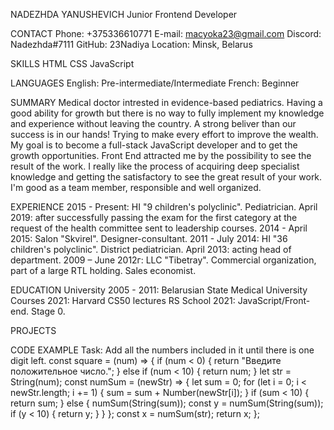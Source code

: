 NADEZHDA YANUSHEVICH
Junior Frontend Developer

CONTACT
Phone: +375336610771
E-mail: macyoka23@gmail.com
Discord: Nadezhda#7111
GitHub: 23Nadiya
Location: Minsk, Belarus

SKILLS
HTML
CSS
JavaScript

LANGUAGES
English: Pre-intermediate/Intermediate
French: Beginner

SUMMARY
Medical doctor intrested in evidence-based pediatrics. Having a good ability for growth but there is no way to fully implement my knowledge and experience without leaving the country. A strong beliver than our success is in our hands! Trying to make every effort to improve the wealth. My goal is to become a full-stack JavaScript developer and to get the growth opportunities. Front End attracted me by the possibility to see the result of the work. I really like the process of acquiring deep specialist knowledge and getting the satisfactory to see the great result of your work. I'm good as a team member, responsible and well organized.

EXPERIENCE
2015 - Present: HI "9 children's polyclinic". Pediatrician. April 2019: after successfully passing the exam for the first category at the request of the health committee sent to leadership courses.
2014 - April 2015: Salon "Skvirel". Designer-consultant.
2011 - July 2014: HI "36 children's polyclinic". District pediatrician. April 2013: acting head of department.
2009 – June 2012г: LLC "Tibetray". Commercial organization, part of a large RTL holding. Sales economist.

EDUCATION
University
2005 - 2011: Belarusian State Medical University
Courses
2021: Harvard CS50 lectures
RS School
2021: JavaScript/Front-end. Stage 0.

PROJECTS

CODE EXAMPLE
Task: Add all the numbers included in it until there is one digit left.
const square = (num) => {
if (num < 0) {
return "Введите положительное число.";
} else if (num < 10) {
return num;
}
let str = String(num);
const numSum = (newStr) => {
let sum = 0;
for (let i = 0; i < newStr.length; i += 1) {
sum = sum + Number(newStr[i]);
}
if (sum < 10) {
return sum;
} else {
numSum(String(sum));
const y = numSum(String(sum));
if (y < 10) {
return y;
}
}
};
const x = numSum(str);
return x;
};
